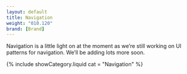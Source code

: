 ```yaml
---
layout: default
title: Navigation
weight: "010.120"
brand: [Brand]
---
```


<div class="col-sm-8 col-sm-offset-4">
	Navigation is a little light on at the moment as we&rsquo;re still working on UI patterns for navigation. We&rsquo;ll be adding lots more soon.
</div>

{% include showCategory.liquid  cat = "Navigation" %}